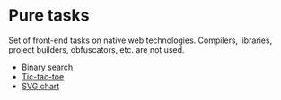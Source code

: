 # Pure tasks
Set of front-end tasks on native web technologies.
Compilers, libraries, project builders, obfuscators, etc. are not used.

* [Binary search](https://derfex.github.io/pure-tasks/binary-search/test/)
* [Tic-tac-toe](https://derfex.github.io/pure-tasks/tic-tac-toe/)
* [SVG chart](https://derfex.github.io/pure-tasks/svg-chart/)
